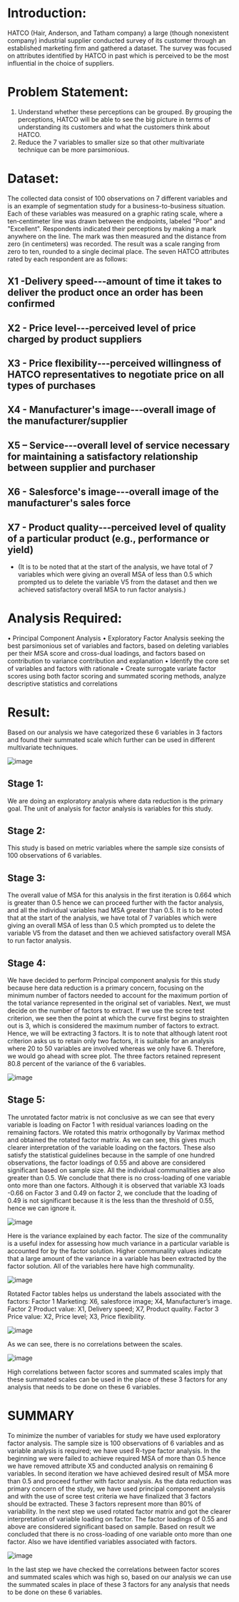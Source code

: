 
# Introduction:

HATCO (Hair, Anderson, and Tatham company) a large (though nonexistent company) industrial supplier conducted survey of its customer through an established marketing firm and gathered a dataset. The survey
was focused on attributes identified by HATCO in past which is perceived to be the most influential in
the choice of suppliers.

# Problem Statement:

1. Understand whether these perceptions can be grouped. By grouping the perceptions, HATCO will
be able to see the big picture in terms of understanding its customers and what the customers think
about HATCO.
2. Reduce the 7 variables to smaller size so that other multivariate technique can be more
parsimonious.

# Dataset:

The collected data consist of 100 observations on 7 different variables and is an example of segmentation
study for a business-to-business situation.
Each of these variables was measured on a graphic rating scale, where a ten‐centimeter line was drawn
between the endpoints, labeled "Poor" and "Excellent". Respondents indicated their perceptions by
making a mark anywhere on the line. The mark was then measured and the distance from zero (in
centimeters) was recorded. The result was a scale ranging from zero to ten, rounded to a single decimal
place. The seven HATCO attributes rated by each respondent are as follows:

## X1 -Delivery speed‐‐‐amount of time it takes to deliver the product once an order has been confirmed
## X2 - Price level‐‐‐perceived level of price charged by product suppliers
## X3 - Price flexibility‐‐‐perceived willingness of HATCO representatives to negotiate price on all types of purchases
## X4 - Manufacturer's image‐‐‐overall image of the manufacturer/supplier
## X5 – Service‐‐‐overall level of service necessary for maintaining a satisfactory relationship between supplier and purchaser
## X6 - Salesforce's image‐‐‐overall image of the manufacturer's sales force
## X7 - Product quality‐‐‐perceived level of quality of a particular product (e.g., performance or yield)

* (It is to be noted that at the start of the analysis, we have total of 7 variables which were giving an overall
MSA of less than 0.5 which prompted us to delete the variable V5 from the dataset and then we achieved
satisfactory overall MSA to run factor analysis.)


# Analysis Required:
• Principal Component Analysis
• Exploratory Factor Analysis seeking the best parsimonious set of variables and factors, based on
deleting variables per their MSA score and cross-dual loadings, and factors based on contribution
to variance contribution and explanation
• Identify the core set of variables and factors with rationale
• Create surrogate variate factor scores using both factor scoring and summated scoring methods,
analyze descriptive statistics and correlations


# Result:
Based on our analysis we have categorized these 6 variables in 3 factors and found their summated scale
which further can be used in different multivariate techniques.

![image](https://github.com/Asadsajid1997/Multivariate-Data-Analysis/assets/126636246/4b182d2f-b25d-4697-99df-3a785ae68ad5)


## Stage 1: 
We are doing an exploratory analysis where data reduction is the primary goal. The unit of
analysis for factor analysis is variables for this study.


## Stage 2: 
This study is based on metric variables where the sample size consists of 100 observations of 6
variables.


## Stage 3:
The overall value of MSA for this analysis in the first iteration is 0.664 which is greater than 0.5
hence we can proceed further with the factor analysis, and all the individual variables had MSA greater
than 0.5. It is to be noted that at the start of the analysis, we have total of 7 variables which were giving
an overall MSA of less than 0.5 which prompted us to delete the variable V5 from the dataset and then we
achieved satisfactory overall MSA to run factor analysis.


## Stage 4: 
We have decided to perform Principal component analysis for this study because here data
reduction is a primary concern, focusing on the minimum number of factors needed to account for the
maximum portion of the total variance represented in the original set of variables. Next, we must decide
on the number of factors to extract. If we use the scree test criterion, we see then the point at which the
curve first begins to straighten out is 3, which is considered the maximum number of factors to extract.
Hence, we will be extracting 3 factors. It is to note that although latent root criterion asks us to retain only
two factors, it is suitable for an analysis where 20 to 50 variables are involved whereas we only have 6.
Therefore, we would go ahead with scree plot. The three factors retained represent 80.8 percent of the
variance of the 6 variables.

![image](https://github.com/Asadsajid1997/Multivariate-Data-Analysis/assets/126636246/35eed441-299d-40d8-9516-1f1ab49be5e2)

## Stage 5: 
The unrotated factor matrix is not conclusive as we can see that every variable is loading on
Factor 1 with residual variances loading on the remaining factors. We rotated this matrix orthogonally by
Varimax method and obtained the rotated factor matrix. As we can see, this gives much clearer
interpretation of the variable loading on the factors. These also satisfy the statistical guidelines because in
the sample of one hundred observations, the factor loadings of 0.55 and above are considered significant
based on sample size. All the individual communalities are also greater than 0.5. We conclude that there
is no cross-loading of one variable onto more than one factors. Although it is observed that variable X3
loads -0.66 on Factor 3 and 0.49 on factor 2, we conclude that the loading of 0.49 is not significant because
it is the less than the threshold of 0.55, hence we can ignore it.

![image](https://github.com/Asadsajid1997/Multivariate-Data-Analysis/assets/126636246/281f7beb-46ff-4a81-a597-922825ae8ee4)


Here is the variance explained by each factor. The size of the communality is a useful index for assessing
how much variance in a particular variable is accounted for by the factor solution. Higher communality
values indicate that a large amount of the variance in a variable has been extracted by the factor solution.
All of the variables here have high communality.

![image](https://github.com/Asadsajid1997/Multivariate-Data-Analysis/assets/126636246/03b00808-1555-4bf0-b6d2-f0ae696634c5)


Rotated Factor tables helps us understand the labels associated with the factors:
Factor 1 Marketing: X6, salesforce image; X4, Manufacturer’s image.
Factor 2 Product value: X1, Delivery speed; X7, Product quality.
Factor 3 Price value: X2, Price level; X3, Price flexibility.

![image](https://github.com/Asadsajid1997/Multivariate-Data-Analysis/assets/126636246/a0a0b282-0b59-45f8-b181-2452ae99fca5)

As we can see, there is no correlations between the scales.

![image](https://github.com/Asadsajid1997/Multivariate-Data-Analysis/assets/126636246/cbb29cc9-1a7c-4820-8003-d26eb75b033d)

High correlations between factor scores and summated scales imply that these summated scales can be
used in the place of these 3 factors for any analysis that needs to be done on these 6 variables.

# SUMMARY
To minimize the number of variables for study we have used exploratory factor analysis. The sample size
is 100 observations of 6 variables and as variable analysis is required; we have used R-type factor analysis.
In the beginning we were failed to achieve required MSA of more than 0.5 hence we have removed
attribute X5 and conducted analysis on remaining 6 variables. In second iteration we have achieved desired
result of MSA more than 0.5 and proceed further with factor analysis.
As the data reduction was primary concern of the study, we have used principal component analysis and
with the use of scree test criteria we have finalized that 3 factors should be extracted. These 3 factors
represent more than 80% of variability.
In the next step we used rotated factor matrix and got the clearer interpretation of variable loading on
factor. The factor loadings of 0.55 and above are considered significant based on sample. Based on result
we concluded that there is no cross-loading of one variable onto more than one factor. Also we have
identified variables associated with factors.


![image](https://github.com/Asadsajid1997/Multivariate-Data-Analysis/assets/126636246/4b182d2f-b25d-4697-99df-3a785ae68ad5)

In the last step we have checked the correlations between factor scores and summated scales which was
high so, based on our analysis we can use the summated scales in place of these 3 factors for any analysis
that needs to be done on these 6 variables.

